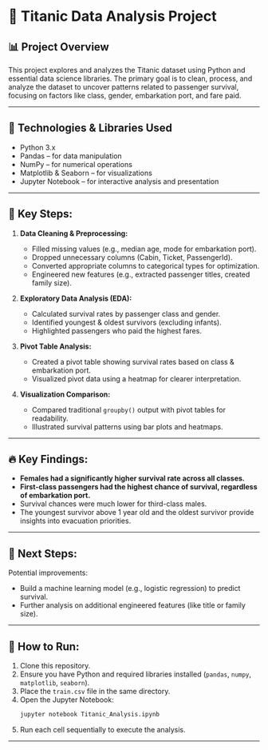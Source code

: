 # 🚢 Titanic Data Analysis Project

## 📊 Project Overview
This project explores and analyzes the Titanic dataset using Python and essential data science libraries. The primary goal is to clean, process, and analyze the dataset to uncover patterns related to passenger survival, focusing on factors like class, gender, embarkation port, and fare paid.

---

## 🔧 Technologies & Libraries Used

- Python 3.x
- Pandas – for data manipulation
- NumPy – for numerical operations
- Matplotlib & Seaborn – for visualizations
- Jupyter Notebook – for interactive analysis and presentation

---

## 📝 Key Steps:

1. **Data Cleaning & Preprocessing:**
   - Filled missing values (e.g., median age, mode for embarkation port).
   - Dropped unnecessary columns (Cabin, Ticket, PassengerId).
   - Converted appropriate columns to categorical types for optimization.
   - Engineered new features (e.g., extracted passenger titles, created family size).

2. **Exploratory Data Analysis (EDA):**
   - Calculated survival rates by passenger class and gender.
   - Identified youngest & oldest survivors (excluding infants).
   - Highlighted passengers who paid the highest fares.

3. **Pivot Table Analysis:**
   - Created a pivot table showing survival rates based on class & embarkation port.
   - Visualized pivot data using a heatmap for clearer interpretation.

4. **Visualization Comparison:**
   - Compared traditional `groupby()` output with pivot tables for readability.
   - Illustrated survival patterns using bar plots and heatmaps.

---

## 🔥 Key Findings:

- **Females had a significantly higher survival rate across all classes.**
- **First-class passengers had the highest chance of survival, regardless of embarkation port.**
- Survival chances were much lower for third-class males.
- The youngest survivor above 1 year old and the oldest survivor provide insights into evacuation priorities.

---

## 🚀 Next Steps:
Potential improvements:
- Build a machine learning model (e.g., logistic regression) to predict survival.
- Further analysis on additional engineered features (like title or family size).

---

## 🔧 How to Run:

1. Clone this repository.
2. Ensure you have Python and required libraries installed (`pandas`, `numpy`, `matplotlib`, `seaborn`).
3. Place the `train.csv` file in the same directory.
4. Open the Jupyter Notebook:
   ```bash
   jupyter notebook Titanic_Analysis.ipynb
   ```
5. Run each cell sequentially to execute the analysis.

---

